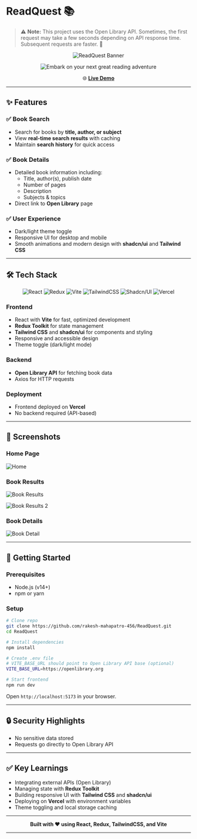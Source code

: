 # ReadQuest 📚

> ⚠️ **Note:** This project uses the Open Library API. Sometimes, the first request may take a few seconds depending on API response time. Subsequent requests are faster. 🚀

<div align="center">

![ReadQuest Banner](https://img.shields.io/badge/ReadQuest-Book-Finder-orange?style=for-the-badge)

![Embark on your next great reading adventure](https://img.shields.io/badge/Embark%20on%20your%20next%20great%20reading%20adventure-orange?style=for-the-badge)


🌐 **[Live Demo](https://read-quest.vercel.app/)**

</div>

---

## ✨ Features

### ✅ Book Search

* Search for books by **title, author, or subject**
* View **real-time search results** with caching
* Maintain **search history** for quick access

### ✅ Book Details

* Detailed book information including:
  * Title, author(s), publish date
  * Number of pages
  * Description
  * Subjects & topics
* Direct link to **Open Library** page

### ✅ User Experience

* Dark/light theme toggle
* Responsive UI for desktop and mobile
* Smooth animations and modern design with **shadcn/ui** and **Tailwind CSS**

---

## 🛠️ Tech Stack

<div align="center">

![React](https://img.shields.io/badge/React-61DAFB?style=for-the-badge&logo=react&logoColor=black)
![Redux](https://img.shields.io/badge/Redux-764ABC?style=for-the-badge&logo=redux&logoColor=white)
![Vite](https://img.shields.io/badge/Vite-646CFF?style=for-the-badge&logo=vite&logoColor=white)
![TailwindCSS](https://img.shields.io/badge/Tailwind-38B2AC?style=for-the-badge&logo=tailwind-css&logoColor=white)
![Shadcn/UI](https://img.shields.io/badge/Shadcn-UI-blue?style=for-the-badge)
![Vercel](https://img.shields.io/badge/Vercel-000000?style=for-the-badge&logo=vercel&logoColor=white)

</div>

### **Frontend**

* React with **Vite** for fast, optimized development
* **Redux Toolkit** for state management
* **Tailwind CSS** and **shadcn/ui** for components and styling
* Responsive and accessible design
* Theme toggle (dark/light mode)

### **Backend**

* **Open Library API** for fetching book data
* Axios for HTTP requests

### **Deployment**

* Frontend deployed on **Vercel**
* No backend required (API-based)

---

## 📸 Screenshots

### Home Page

![Home](https://res.cloudinary.com/dqz5xgr5v/image/upload/v1757772688/Screenshot_2025-09-13_at_19.38.14_vlubik.png)

### Book Results

![Book Results](https://res.cloudinary.com/dqz5xgr5v/image/upload/v1757772698/Screenshot_2025-09-13_at_19.38.31_pxvymt.png)

![Book Results 2](https://res.cloudinary.com/dqz5xgr5v/image/upload/v1757772690/Screenshot_2025-09-13_at_19.38.44_c7vfht.png)

### Book Details

![Book Detail](https://res.cloudinary.com/dqz5xgr5v/image/upload/v1757772690/Screenshot_2025-09-13_at_19.39.16_gmo0z2.png)

---

## 🚀 Getting Started

### **Prerequisites**

* Node.js (v14+)
* npm or yarn

### **Setup**

```bash
# Clone repo
git clone https://github.com/rakesh-mahapatro-456/ReadQuest.git
cd ReadQuest

# Install dependencies
npm install

# Create .env file
# VITE_BASE_URL should point to Open Library API base (optional)
VITE_BASE_URL=https://openlibrary.org

# Start frontend
npm run dev
````

Open `http://localhost:5173` in your browser.

---

## 🔒 Security Highlights

* No sensitive data stored
* Requests go directly to Open Library API

---

## ✅ Key Learnings

* Integrating external APIs (Open Library)
* Managing state with **Redux Toolkit**
* Building responsive UI with **Tailwind CSS** and **shadcn/ui**
* Deploying on **Vercel** with environment variables
* Theme toggling and local storage caching

---

<div align="center">

**Built with ❤️ using React, Redux, TailwindCSS, and Vite**

</div>

---


